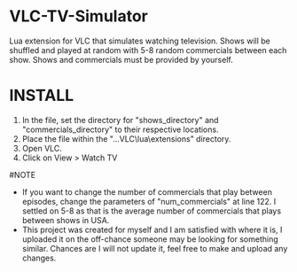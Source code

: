 # VLC-TV-Simulator
Lua extension for VLC that simulates watching television. Shows will be shuffled and played at random with 5-8 random commercials between each show. Shows and commercials must be provided by yourself.

# INSTALL
1. In the file, set the directory for "shows_directory" and "commercials_directory" to their respective locations.
2. Place the file within the "...VLC\lua\extensions" directory.
3. Open VLC.
4. Click on View > Watch TV

#NOTE
- If you want to change the number of commercials that play between episodes, change the parameters of "num_commercials" at line 122. I settled on 5-8 as that is the average number of commercials that plays between shows in USA.
- This project was created for myself and I am satisfied with where it is, I uploaded it on the off-chance someone may be looking for something similar. Chances are I will not update it, feel free to make and upload any changes.
